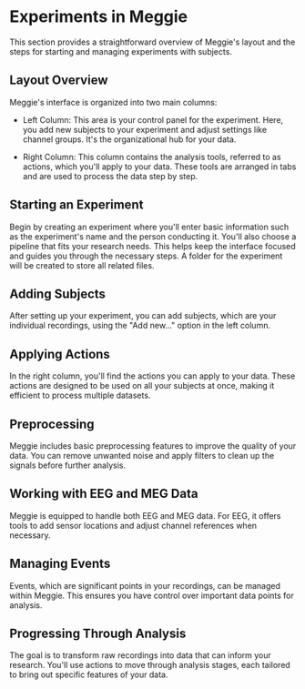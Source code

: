 # Experiments in Meggie

This section provides a straightforward overview of Meggie's layout and the steps for starting and managing experiments with subjects.

## Layout Overview

Meggie's interface is organized into two main columns:

- Left Column: This area is your control panel for the experiment. Here, you add new subjects to your experiment and adjust settings like channel groups. It's the organizational hub for your data.

- Right Column: This column contains the analysis tools, referred to as actions, which you'll apply to your data. These tools are arranged in tabs and are used to process the data step by step.

## Starting an Experiment

Begin by creating an experiment where you'll enter basic information such as the experiment's name and the person conducting it. You'll also choose a pipeline that fits your research needs. This helps keep the interface focused and guides you through the necessary steps. A folder for the experiment will be created to store all related files.

## Adding Subjects

After setting up your experiment, you can add subjects, which are your individual recordings, using the "Add new..." option in the left column.

## Applying Actions

In the right column, you'll find the actions you can apply to your data. These actions are designed to be used on all your subjects at once, making it efficient to process multiple datasets.

## Preprocessing

Meggie includes basic preprocessing features to improve the quality of your data. You can remove unwanted noise and apply filters to clean up the signals before further analysis.

## Working with EEG and MEG Data

Meggie is equipped to handle both EEG and MEG data. For EEG, it offers tools to add sensor locations and adjust channel references when necessary.

## Managing Events

Events, which are significant points in your recordings, can be managed within Meggie. This ensures you have control over important data points for analysis.

## Progressing Through Analysis

The goal is to transform raw recordings into data that can inform your research. You'll use actions to move through analysis stages, each tailored to bring out specific features of your data.
